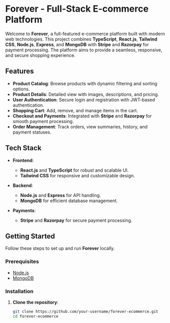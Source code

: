 # Forever - Full-Stack E-commerce Platform

Welcome to **Forever**, a full-featured e-commerce platform built with modern web technologies. This project combines **TypeScript**, **React.js**, **Tailwind CSS**, **Node.js**, **Express**, and **MongoDB** with **Stripe** and **Razorpay** for payment processing. The platform aims to provide a seamless, responsive, and secure shopping experience.

## Features

- **Product Catalog**: Browse products with dynamic filtering and sorting options.
- **Product Details**: Detailed view with images, descriptions, and pricing.
- **User Authentication**: Secure login and registration with JWT-based authentication.
- **Shopping Cart**: Add, remove, and manage items in the cart.
- **Checkout and Payments**: Integrated with **Stripe** and **Razorpay** for smooth payment processing.
- **Order Management**: Track orders, view summaries, history, and payment statuses.

## Tech Stack

- **Frontend**: 
  - **React.js** and **TypeScript** for robust and scalable UI.
  - **Tailwind CSS** for responsive and customizable design.
  
- **Backend**:
  - **Node.js** and **Express** for API handling.
  - **MongoDB** for efficient database management.

- **Payments**:
  - **Stripe** and **Razorpay** for secure payment processing.

## Getting Started

Follow these steps to set up and run **Forever** locally.

### Prerequisites

- [Node.js](https://nodejs.org/)
- [MongoDB](https://www.mongodb.com/)

### Installation

1. **Clone the repository**:
   ```bash
   git clone https://github.com/your-username/forever-ecommerce.git
   cd forever-ecommerce
